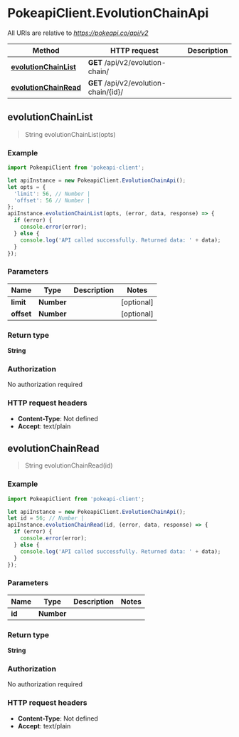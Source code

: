 # PokeapiClient.EvolutionChainApi

All URIs are relative to *https://pokeapi.co/api/v2*

Method | HTTP request | Description
------------- | ------------- | -------------
[**evolutionChainList**](EvolutionChainApi.md#evolutionChainList) | **GET** /api/v2/evolution-chain/ | 
[**evolutionChainRead**](EvolutionChainApi.md#evolutionChainRead) | **GET** /api/v2/evolution-chain/{id}/ | 



## evolutionChainList

> String evolutionChainList(opts)



### Example

```javascript
import PokeapiClient from 'pokeapi-client';

let apiInstance = new PokeapiClient.EvolutionChainApi();
let opts = {
  'limit': 56, // Number | 
  'offset': 56 // Number | 
};
apiInstance.evolutionChainList(opts, (error, data, response) => {
  if (error) {
    console.error(error);
  } else {
    console.log('API called successfully. Returned data: ' + data);
  }
});
```

### Parameters


Name | Type | Description  | Notes
------------- | ------------- | ------------- | -------------
 **limit** | **Number**|  | [optional] 
 **offset** | **Number**|  | [optional] 

### Return type

**String**

### Authorization

No authorization required

### HTTP request headers

- **Content-Type**: Not defined
- **Accept**: text/plain


## evolutionChainRead

> String evolutionChainRead(id)



### Example

```javascript
import PokeapiClient from 'pokeapi-client';

let apiInstance = new PokeapiClient.EvolutionChainApi();
let id = 56; // Number | 
apiInstance.evolutionChainRead(id, (error, data, response) => {
  if (error) {
    console.error(error);
  } else {
    console.log('API called successfully. Returned data: ' + data);
  }
});
```

### Parameters


Name | Type | Description  | Notes
------------- | ------------- | ------------- | -------------
 **id** | **Number**|  | 

### Return type

**String**

### Authorization

No authorization required

### HTTP request headers

- **Content-Type**: Not defined
- **Accept**: text/plain

